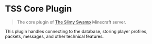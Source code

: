 # TSS Core Plugin

> The core plugin
> of [The Slimy Swamp](https://github.com/EsotericOrganisation/tss-website?tab=readme-ov-file#what-is-the-slimy-swamp)
> Minecraft server.

This plugin handles connecting to the database, storing player profiles, packets, messages, and other technical
features.
